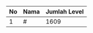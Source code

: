 | No | Nama            | Jumlah Level |
|----|-----------------|--------------|
| 1  | #    |    1609        |
